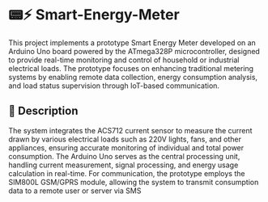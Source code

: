 # 📟⚡ Smart-Energy-Meter
This project implements a prototype Smart Energy Meter developed on an Arduino Uno board powered by the ATmega328P microcontroller, designed to provide real-time monitoring and control of household or industrial electrical loads. The prototype focuses on enhancing traditional metering systems by enabling remote data collection, energy consumption analysis, and load status supervision through IoT-based communication.
## 📄 Description
The system integrates the ACS712 current sensor to measure the current drawn by various electrical loads such as 220V lights, fans, and other appliances, ensuring accurate monitoring of individual and total power consumption. The Arduino Uno serves as the central processing unit, handling current measurement, signal processing, and energy usage calculation in real-time.
For communication, the prototype employs the SIM800L GSM/GPRS module, allowing the system to transmit consumption data to a remote user or server via SMS
